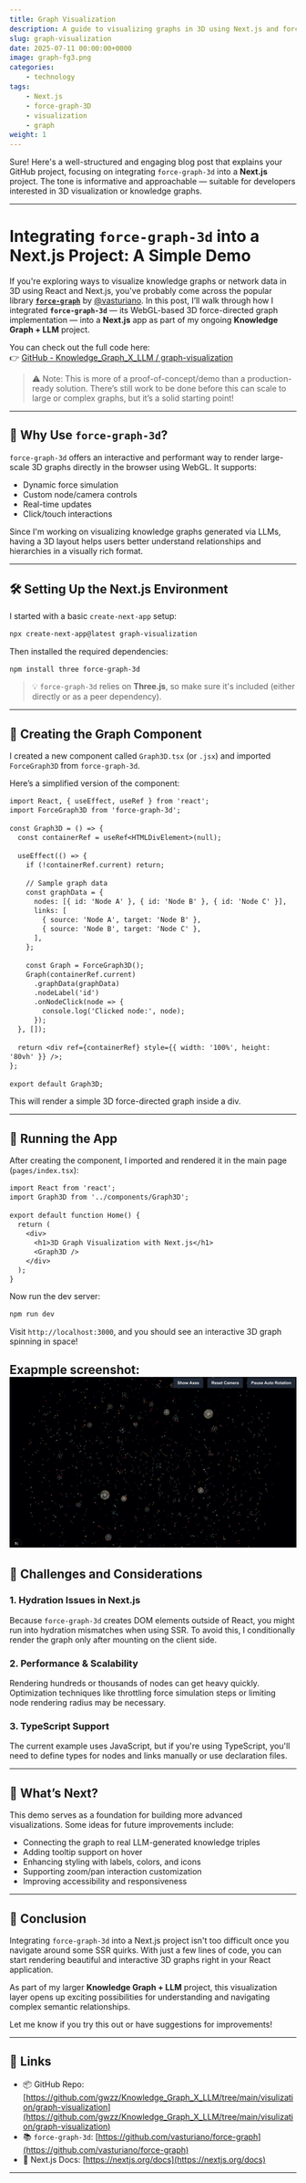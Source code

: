 ```yaml
---
title: Graph Visualization
description: A guide to visualizing graphs in 3D using Next.js and force-graph
slug: graph-visualization
date: 2025-07-11 00:00:00+0000
image: graph-fg3.png
categories:
    - technology
tags:
    - Next.js
    - force-graph-3D
    - visualization
    - graph
weight: 1
---
```

Sure! Here's a well-structured and engaging blog post that explains your GitHub project, focusing on integrating `force-graph-3d` into a **Next.js** project. The tone is informative and approachable — suitable for developers interested in 3D visualization or knowledge graphs.

---

# Integrating `force-graph-3d` into a Next.js Project: A Simple Demo

If you're exploring ways to visualize knowledge graphs or network data in 3D using React and Next.js, you've probably come across the popular library [**`force-graph`**](https://github.com/vasturiano/force-graph) by [@vasturiano](https://github.com/vasturiano). In this post, I’ll walk through how I integrated **`force-graph-3d`** — its WebGL-based 3D force-directed graph implementation — into a **Next.js** app as part of my ongoing **Knowledge Graph + LLM** project.

You can check out the full code here:  
👉 [GitHub - Knowledge_Graph_X_LLM / graph-visualization](https://github.com/gwzz/Knowledge_Graph_X_LLM/tree/main/visulization/graph-visualization)

> ⚠️ Note: This is more of a proof-of-concept/demo than a production-ready solution. There’s still work to be done before this can scale to large or complex graphs, but it’s a solid starting point!

---

## 🎯 Why Use `force-graph-3d`?

`force-graph-3d` offers an interactive and performant way to render large-scale 3D graphs directly in the browser using WebGL. It supports:

- Dynamic force simulation
- Custom node/camera controls
- Real-time updates
- Click/touch interactions

Since I'm working on visualizing knowledge graphs generated via LLMs, having a 3D layout helps users better understand relationships and hierarchies in a visually rich format.

---

## 🛠️ Setting Up the Next.js Environment

I started with a basic `create-next-app` setup:

```bash
npx create-next-app@latest graph-visualization
```

Then installed the required dependencies:

```bash
npm install three force-graph-3d
```

> 💡 `force-graph-3d` relies on **Three.js**, so make sure it's included (either directly or as a peer dependency).

---

## 📐 Creating the Graph Component

I created a new component called `Graph3D.tsx` (or `.jsx`) and imported `ForceGraph3D` from `force-graph-3d`.

Here’s a simplified version of the component:

```tsx
import React, { useEffect, useRef } from 'react';
import ForceGraph3D from 'force-graph-3d';

const Graph3D = () => {
  const containerRef = useRef<HTMLDivElement>(null);

  useEffect(() => {
    if (!containerRef.current) return;

    // Sample graph data
    const graphData = {
      nodes: [{ id: 'Node A' }, { id: 'Node B' }, { id: 'Node C' }],
      links: [
        { source: 'Node A', target: 'Node B' },
        { source: 'Node B', target: 'Node C' },
      ],
    };

    const Graph = ForceGraph3D();
    Graph(containerRef.current)
      .graphData(graphData)
      .nodeLabel('id')
      .onNodeClick(node => {
        console.log('Clicked node:', node);
      });
  }, []);

  return <div ref={containerRef} style={{ width: '100%', height: '80vh' }} />;
};

export default Graph3D;
```

This will render a simple 3D force-directed graph inside a div.

---

## 🧪 Running the App

After creating the component, I imported and rendered it in the main page (`pages/index.tsx`):

```tsx
import React from 'react';
import Graph3D from '../components/Graph3D';

export default function Home() {
  return (
    <div>
      <h1>3D Graph Visualization with Next.js</h1>
      <Graph3D />
    </div>
  );
}
```

Now run the dev server:

```bash
npm run dev
```

Visit `http://localhost:3000`, and you should see an interactive 3D graph spinning in space!

Exapmple screenshot:
![A knowledge graph example.](graph-fg3.png "Knowledge Graph Example")
---

## 🧩 Challenges and Considerations

### 1. **Hydration Issues in Next.js**
Because `force-graph-3d` creates DOM elements outside of React, you might run into hydration mismatches when using SSR. To avoid this, I conditionally render the graph only after mounting on the client side.

### 2. **Performance & Scalability**
Rendering hundreds or thousands of nodes can get heavy quickly. Optimization techniques like throttling force simulation steps or limiting node rendering radius may be necessary.

### 3. **TypeScript Support**
The current example uses JavaScript, but if you're using TypeScript, you'll need to define types for nodes and links manually or use declaration files.

---

## 🌱 What’s Next?

This demo serves as a foundation for building more advanced visualizations. Some ideas for future improvements include:

- Connecting the graph to real LLM-generated knowledge triples
- Adding tooltip support on hover
- Enhancing styling with labels, colors, and icons
- Supporting zoom/pan interaction customization
- Improving accessibility and responsiveness

---

## 🧾 Conclusion

Integrating `force-graph-3d` into a Next.js project isn't too difficult once you navigate around some SSR quirks. With just a few lines of code, you can start rendering beautiful and interactive 3D graphs right in your React application.

As part of my larger **Knowledge Graph + LLM** project, this visualization layer opens up exciting possibilities for understanding and navigating complex semantic relationships.

Let me know if you try this out or have suggestions for improvements!

---

## 🔗 Links

- 📦 GitHub Repo: [https://github.com/gwzz/Knowledge_Graph_X_LLM/tree/main/visulization/graph-visualization](https://github.com/gwzz/Knowledge_Graph_X_LLM/tree/main/visulization/graph-visualization)
- 📚 `force-graph-3d`: [https://github.com/vasturiano/force-graph](https://github.com/vasturiano/force-graph)
- 🚀 Next.js Docs: [https://nextjs.org/docs](https://nextjs.org/docs)

---